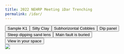 ```yaml
---
title: 2022 NEHRP Meeting iDar Trenching
permalink: /idar/
---
```


<script type="module" src="https://unpkg.com/@google/model-viewer/dist/model-viewer.min.js"></script>

<model-viewer bounds="tight" src="/assets/models/kura1/KuraT2021.glb" ar ar-modes="webxr scene-viewer quick-look" camera-controls environment-image="neutral" poster="/assets/models/kura1/poster.webp" shadow-intensity="1" autoplay camera-orbit="-11.98deg 86.79deg auto">
    <button class="Hotspot" slot="hotspot-1" data-position="2.9094852553033865m -2.200909702151977m 0.14856624725031176m" data-normal="0.17998374502524578m 0.14895348067662906m 0.9723264431871658m" data-visibility-attribute="visible">
        <div class="HotspotAnnotation">Sample K1</div>
    </button><button class="Hotspot" slot="hotspot-2" data-position="-0.597848311488566m 0.1534910486833006m 0.686857193046169m" data-normal="0.06875530367185981m 0.11593893818155399m 0.9908737915750543m" data-visibility-attribute="visible">
        <div class="HotspotAnnotation">Silty Clay</div>
    </button><button class="Hotspot" slot="hotspot-3" data-position="3.0902975854165495m 0.5733888106949426m -0.07037388577159076m" data-normal="0.49799727113246167m 0.38143161360002553m 0.7787866473502882m" data-visibility-attribute="visible">
        <div class="HotspotAnnotation">Subhorizontal Cobbles</div>
    </button><button class="Hotspot" slot="hotspot-4" data-position="-0.17306779632531955m -1.3709421219125815m 0.6603479636162349m" data-normal="0.25115308531849284m -0.05065232666708073m 0.9666211613337531m" data-visibility-attribute="visible">
        <div class="HotspotAnnotation">Dip panel</div>
    </button><button class="Hotspot" slot="hotspot-5" data-position="-4.884998873740132m -0.7883438470288516m -0.8803774741839743m" data-normal="-0.4068437085776824m -0.02795296326496233m 0.9130700020455527m" data-visibility-attribute="visible">
        <div class="HotspotAnnotation">Steep dipping sand lens</div>
    </button><button class="Hotspot" slot="hotspot-7" data-position="0.6700563161227948m -2.7238831120812117m 0.9453557738410775m" data-normal="0m 1m 2.220446049250313e-16m" data-visibility-attribute="visible">
        <div class="HotspotAnnotation">Main fault is buried</div>
    </button>
    <div class="progress-bar hide" slot="progress-bar">
        <div class="update-bar"></div>
    </div>
    <button slot="ar-button" id="ar-button">
        View in your space
    </button>
    <div id="ar-prompt">
        <img src="https://modelviewer.dev/shared-assets/icons/hand.png">
    </div>
</model-viewer>
